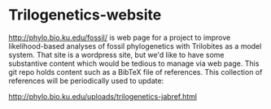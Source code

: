 Trilogenetics-website
=====================

http://phylo.bio.ku.edu/fossil/ is web page for a project to improve likelihood-based
analyses of fossil phylogenetics with Trilobites as a model system. That site is
a wordpress site, but we'd like to have some substantive content which would be 
tedious to manage via web page. This git repo holds content such as a BibTeX 
file of references. This collection of references will be periodically
used to update:

http://phylo.bio.ku.edu/uploads/trilogenetics-jabref.html

